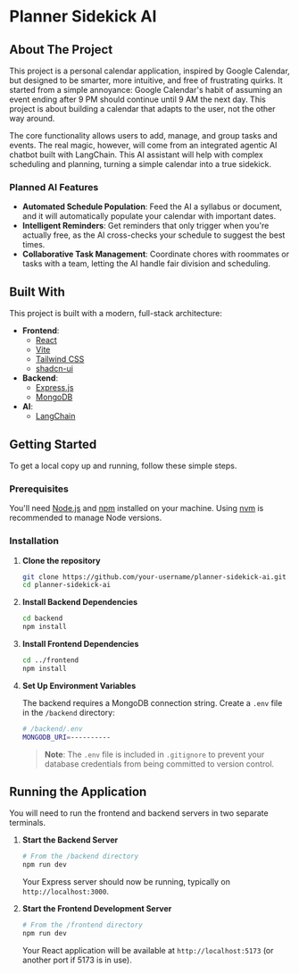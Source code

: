 # Planner Sidekick AI

## About The Project

This project is a personal calendar application, inspired by Google Calendar, but designed to be smarter, more intuitive, and free of frustrating quirks. It started from a simple annoyance: Google Calendar's habit of assuming an event ending after 9 PM should continue until 9 AM the next day. This project is about building a calendar that adapts to the user, not the other way around.

The core functionality allows users to add, manage, and group tasks and events. The real magic, however, will come from an integrated agentic AI chatbot built with LangChain. This AI assistant will help with complex scheduling and planning, turning a simple calendar into a true sidekick.

### Planned AI Features

*   **Automated Schedule Population**: Feed the AI a syllabus or document, and it will automatically populate your calendar with important dates.
*   **Intelligent Reminders**: Get reminders that only trigger when you're actually free, as the AI cross-checks your schedule to suggest the best times.
*   **Collaborative Task Management**: Coordinate chores with roommates or tasks with a team, letting the AI handle fair division and scheduling.

## Built With

This project is built with a modern, full-stack architecture:

*   **Frontend**:
    *   [React](https://reactjs.org/)
    *   [Vite](https://vitejs.dev/)
    *   [Tailwind CSS](https://tailwindcss.com/)
    *   [shadcn-ui](https://ui.shadcn.com/)
*   **Backend**:
    *   [Express.js](https://expressjs.com/)
    *   [MongoDB](https://www.mongodb.com/)
*   **AI**:
    *   [LangChain](https://www.langchain.com/)

## Getting Started

To get a local copy up and running, follow these simple steps.

### Prerequisites

You'll need [Node.js](https://nodejs.org/en/) and [npm](https://www.npmjs.com/) installed on your machine. Using [nvm](https://github.com/nvm-sh/nvm) is recommended to manage Node versions.

### Installation

1.  **Clone the repository**
    ```sh
    git clone https://github.com/your-username/planner-sidekick-ai.git
    cd planner-sidekick-ai
    ```

2.  **Install Backend Dependencies**
    ```sh
    cd backend
    npm install
    ```

3.  **Install Frontend Dependencies**
    ```sh
    cd ../frontend
    npm install
    ```

4.  **Set Up Environment Variables**

    The backend requires a MongoDB connection string. Create a `.env` file in the `/backend` directory:

    ```sh
    # /backend/.env
    MONGODB_URI=----------
    ```

    > **Note**: The `.env` file is included in `.gitignore` to prevent your database credentials from being committed to version control.

## Running the Application

You will need to run the frontend and backend servers in two separate terminals.

1.  **Start the Backend Server**
    ```sh
    # From the /backend directory
    npm run dev
    ```
    Your Express server should now be running, typically on `http://localhost:3000`.

2.  **Start the Frontend Development Server**
    ```sh
    # From the /frontend directory
    npm run dev
    ```
    Your React application will be available at `http://localhost:5173` (or another port if 5173 is in use).
